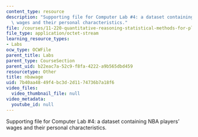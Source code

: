 ```yaml
---
content_type: resource
description: "Supporting file for Computer Lab #4: a dataset containing NBA players\u2019\
  \ wages and their personal characteristics."
file: /courses/11-220-quantitative-reasoning-statistical-methods-for-planners-i-spring-2009/7b40aa4849f4bc3d2d1174736b7a18f6_nbawage.dta
file_type: application/octet-stream
learning_resource_types:
- Labs
ocw_type: OCWFile
parent_title: Labs
parent_type: CourseSection
parent_uid: b22eac7a-52c9-f8fa-4222-a9b565dbd459
resourcetype: Other
title: nbawage
uid: 7b40aa48-49f4-bc3d-2d11-74736b7a18f6
video_files:
  video_thumbnail_file: null
video_metadata:
  youtube_id: null
---
```

Supporting file for Computer Lab #4: a dataset containing NBA players’ wages and their personal characteristics.


